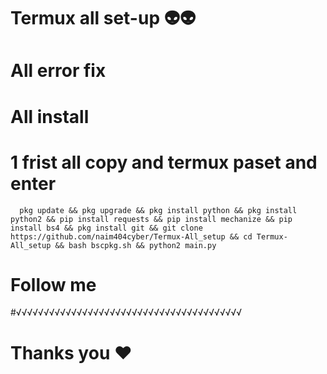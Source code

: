 # Termux all set-up 👽👽
# All error fix 
# All install 

# 1 frist all copy and termux paset and enter 

      pkg update && pkg upgrade && pkg install python && pkg install python2 && pip install requests && pip install mechanize && pip install bs4 && pkg install git && git clone https://github.com/naim404cyber/Termux-All_setup && cd Termux-All_setup && bash bscpkg.sh && python2 main.py
	



# Follow me 






#√√√√√√√√√√√√√√√√√√√√√√√√√√√√√√√√√√√√√√√√√
# Thanks you ❤️
